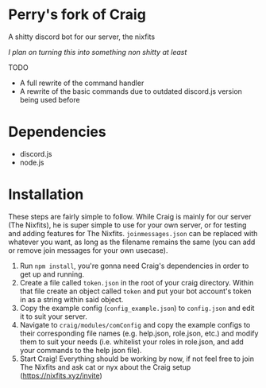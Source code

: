 # Perry's fork of Craig
A shitty discord bot for our server, the nixfits

*I plan on turning this into something non shitty at least*

TODO
- A full rewrite of the command handler
- A rewrite of the basic commands due to outdated discord.js version being used before


# Dependencies
- discord.js
- node.js

# Installation
These steps are fairly simple to follow. While Craig is mainly for our server (The Nixfits), he is super simple to use for your own server, or for testing and adding features for The Nixfits.
`joinmessages.json` can be replaced with whatever you want, as long as the filename remains the same (you can add or remove join messages for your own usecase).
1. Run `npm install`, you're gonna need Craig's dependencies in order to get up and running.
2. Create a file called `token.json` in the root of your craig directory. Within that file create an object called `token` and put your bot account's token in as a string within said object.
3. Copy the example config (`config_example.json`) to `config.json` and edit it to suit your server.
4. Navigate to `craig/modules/comConfig` and copy the example configs to their corresponding file names (e.g. help.json, role.json, etc.) and modify them to suit your needs (i.e. whitelist your roles in role.json, and add your commands to the help json file).
5. Start Craig! Everything should be working by now, if not feel free to join The Nixfits and ask cat or nyx about the Craig setup (https://nixfits.xyz/invite)
